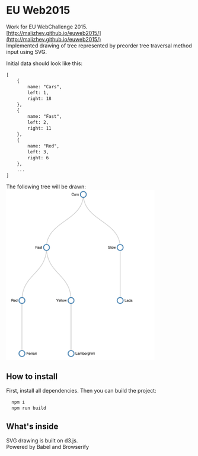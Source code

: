 # EU Web2015
Work for EU WebChallenge 2015.  
[http://malizhev.github.io/euweb2015/](http://malizhev.github.io/euweb2015/)  
Implemented drawing of tree represented by preorder tree traversal method input using SVG.  

Initial data should look like this: 
```
[
    {
        name: "Cars",
        left: 1,
        right: 18
    },
    {
        name: "Fast",
        left: 2,
        right: 11
    },
    {
        name: "Red",
        left: 3,
        right: 6
    },
    ...
]
```

The following tree will be drawn:  
<img src="tree.png" alt="Tree preview" title = "Tree preview" width = "400"/>

## How to install
First, install all dependencies. Then you can build the project:
```
  npm i
  npm run build
```
## What's inside
SVG drawing is built on d3.js.  
Powered by Babel and Browserify 
